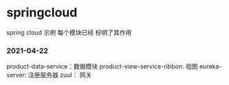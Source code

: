 # springcloud
spring cloud 示例
每个模块已经 标明了其作用
### 2021-04-22
product-data-service：数据模块
product-view-service-ribbon: 视图
eureka-server: 注册服务器
zuul： 网关
